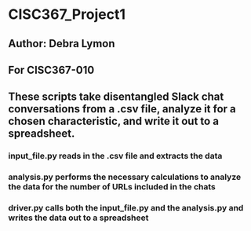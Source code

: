 # CISC367_Project1
## Author: Debra Lymon
## For CISC367-010

## These scripts take disentangled Slack chat conversations from a .csv file, analyze it for a chosen characteristic, and write it out to a spreadsheet.

### input_file.py reads in the .csv file and extracts the data
### analysis.py performs the necessary calculations to analyze the data for the number of URLs included in the chats
### driver.py calls both the input_file.py and the analysis.py and writes the data out to a spreadsheet
